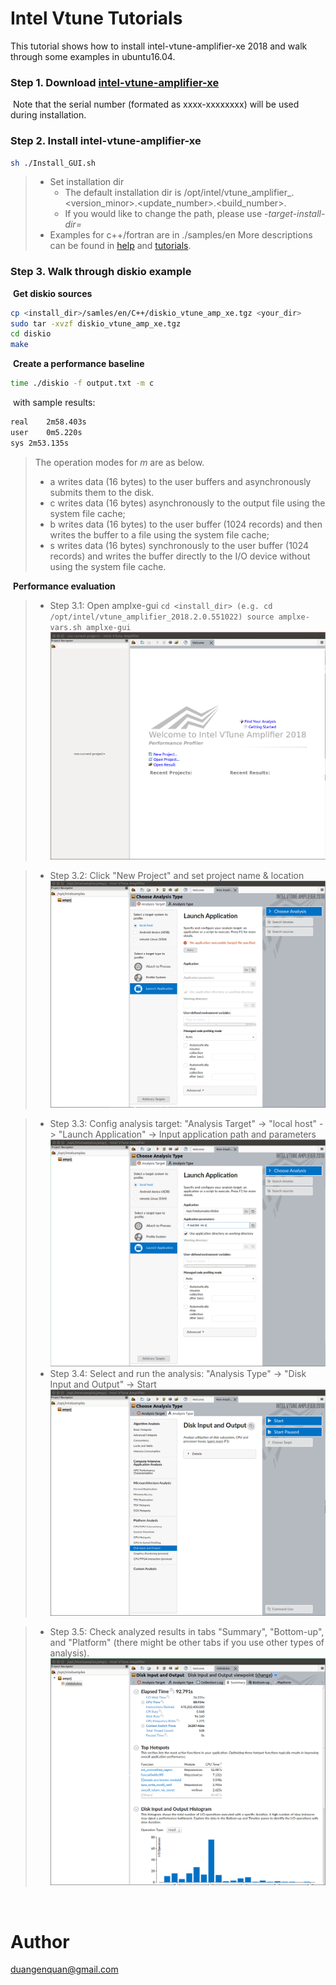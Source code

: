 # Intel Vtune Tutorials

This tutorial shows how to install intel-vtune-amplifier-xe 2018 and walk through some examples in ubuntu16.04.

### Step 1. Download [intel-vtune-amplifier-xe](https://software.intel.com/en-us/intel-vtune-amplifier-xe)

​    Note that the serial number (formated as xxxx-xxxxxxxx) will be used during installation. 

### Step 2. Install intel-vtune-amplifier-xe

```bash
sh ./Install_GUI.sh
```

>  + Set installation dir
>     + The default installation dir is /opt/intel/vtune_amplifier_<version>.<version_minor>.<update_number>.<build_number>.
>     + If you would like to change the path, please use *-target-install-dir=<string>*
>  + Examples for c++/fortran are in ./samples/en
>       More descriptions can be found in [help](https://software.intel.com/en-us/vtune-amplifier-help-tutorials-and-samples) and [tutorials](https://software.intel.com/en-us/articles/intel-vtune-amplifier-tutorials).

### Step 3. Walk through diskio example

​    **Get diskio sources**
```bash
cp <install_dir>/samles/en/C++/diskio_vtune_amp_xe.tgz <your_dir>
sudo tar -xvzf diskio_vtune_amp_xe.tgz
cd diskio
make
```
​    **Create a performance baseline**
```bash
time ./diskio -f output.txt -m c
```
​	with sample results:

```bash
real	2m58.403s
user	0m5.220s
sys	2m53.135s
```

>   The operation modes for *m* are as below.
>   + a writes data (16 bytes) to the user buffers and asynchronously submits them to the disk.
>   + c writes data (16 bytes) asynchronously to the output file using the system file cache;
>   + b writes data (16 bytes) to the user buffer (1024 records) and then writes the buffer to a file using the system file cache;
>   + s writes data (16 bytes) synchronously to the user buffer (1024 records) and writes the buffer directly to the I/O device without using the system file cache.

​    **Performance evaluation**

>    + Step 3.1: Open amplxe-gui
    ```
    cd <install_dir> (e.g. cd /opt/intel/vtune_amplifier_2018.2.0.551022)
    source amplxe-vars.sh
    amplxe-gui
    ```
    ![](./screenshots/ample-gui.png)

>    + Step 3.2: Click "New Project" and set project name & location ![](./screenshots/newproject.png)

>    + Step 3.3: Config analysis target: "Analysis Target" -> "local host" -> "Launch Application" -> Input application path and parameters
    ![](./screenshots/analysisSample.png)
>    + Step 3.4: Select and run the analysis: "Analysis Type" -> "Disk Input and Output" -> Start
    ![](./screenshots/typesample.png)                

>    + Step 3.5: Check analyzed results in tabs "Summary", "Bottom-up", and "Platform" (there might be other tabs if you use other types of analysis).
    ![](./screenshots/analyzedResults.png)


​      
# Author

​duangenquan@gmail.com    

